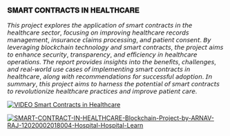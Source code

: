 <h3>𝐒𝐌𝐀𝐑𝐓 𝐂𝐎𝐍𝐓𝐑𝐀𝐂𝐓𝐒 𝐈𝐍 𝐇𝐄𝐀𝐋𝐓𝐇𝐂𝐀𝐑𝐄</h3>
<p>𝘛𝘩𝘪𝘴 𝘱𝘳𝘰𝘫𝘦𝘤𝘵 𝘦𝘹𝘱𝘭𝘰𝘳𝘦𝘴 𝘵𝘩𝘦 𝘢𝘱𝘱𝘭𝘪𝘤𝘢𝘵𝘪𝘰𝘯 𝘰𝘧 𝘴𝘮𝘢𝘳𝘵 𝘤𝘰𝘯𝘵𝘳𝘢𝘤𝘵𝘴 𝘪𝘯 𝘵𝘩𝘦 𝘩𝘦𝘢𝘭𝘵𝘩𝘤𝘢𝘳𝘦 𝘴𝘦𝘤𝘵𝘰𝘳, 𝘧𝘰𝘤𝘶𝘴𝘪𝘯𝘨 𝘰𝘯 𝘪𝘮𝘱𝘳𝘰𝘷𝘪𝘯𝘨 𝘩𝘦𝘢𝘭𝘵𝘩𝘤𝘢𝘳𝘦 𝘳𝘦𝘤𝘰𝘳𝘥𝘴 𝘮𝘢𝘯𝘢𝘨𝘦𝘮𝘦𝘯𝘵, 𝘪𝘯𝘴𝘶𝘳𝘢𝘯𝘤𝘦 𝘤𝘭𝘢𝘪𝘮𝘴 𝘱𝘳𝘰𝘤𝘦𝘴𝘴𝘪𝘯𝘨, 𝘢𝘯𝘥 𝘱𝘢𝘵𝘪𝘦𝘯𝘵 𝘤𝘰𝘯𝘴𝘦𝘯𝘵. 𝘉𝘺 𝘭𝘦𝘷𝘦𝘳𝘢𝘨𝘪𝘯𝘨 𝘣𝘭𝘰𝘤𝘬𝘤𝘩𝘢𝘪𝘯 𝘵𝘦𝘤𝘩𝘯𝘰𝘭𝘰𝘨𝘺 𝘢𝘯𝘥 𝘴𝘮𝘢𝘳𝘵 𝘤𝘰𝘯𝘵𝘳𝘢𝘤𝘵𝘴, 𝘵𝘩𝘦 𝘱𝘳𝘰𝘫𝘦𝘤𝘵 𝘢𝘪𝘮𝘴 𝘵𝘰 𝘦𝘯𝘩𝘢𝘯𝘤𝘦 𝘴𝘦𝘤𝘶𝘳𝘪𝘵𝘺, 𝘵𝘳𝘢𝘯𝘴𝘱𝘢𝘳𝘦𝘯𝘤𝘺, 𝘢𝘯𝘥 𝘦𝘧𝘧𝘪𝘤𝘪𝘦𝘯𝘤𝘺 𝘪𝘯 𝘩𝘦𝘢𝘭𝘵𝘩𝘤𝘢𝘳𝘦 𝘰𝘱𝘦𝘳𝘢𝘵𝘪𝘰𝘯𝘴. 𝘛𝘩𝘦 𝘳𝘦𝘱𝘰𝘳𝘵 𝘱𝘳𝘰𝘷𝘪𝘥𝘦𝘴 𝘪𝘯𝘴𝘪𝘨𝘩𝘵𝘴 𝘪𝘯𝘵𝘰 𝘵𝘩𝘦 𝘣𝘦𝘯𝘦𝘧𝘪𝘵𝘴, 𝘤𝘩𝘢𝘭𝘭𝘦𝘯𝘨𝘦𝘴, 𝘢𝘯𝘥 𝘳𝘦𝘢𝘭-𝘸𝘰𝘳𝘭𝘥 𝘶𝘴𝘦 𝘤𝘢𝘴𝘦𝘴 𝘰𝘧 𝘪𝘮𝘱𝘭𝘦𝘮𝘦𝘯𝘵𝘪𝘯𝘨 𝘴𝘮𝘢𝘳𝘵 𝘤𝘰𝘯𝘵𝘳𝘢𝘤𝘵𝘴 𝘪𝘯 𝘩𝘦𝘢𝘭𝘵𝘩𝘤𝘢𝘳𝘦, 𝘢𝘭𝘰𝘯𝘨 𝘸𝘪𝘵𝘩 𝘳𝘦𝘤𝘰𝘮𝘮𝘦𝘯𝘥𝘢𝘵𝘪𝘰𝘯𝘴 𝘧𝘰𝘳 𝘴𝘶𝘤𝘤𝘦𝘴𝘴𝘧𝘶𝘭 𝘢𝘥𝘰𝘱𝘵𝘪𝘰𝘯. 𝘐𝘯 𝘴𝘶𝘮𝘮𝘢𝘳𝘺, 𝘵𝘩𝘪𝘴 𝘱𝘳𝘰𝘫𝘦𝘤𝘵 𝘢𝘪𝘮𝘴 𝘵𝘰 𝘩𝘢𝘳𝘯𝘦𝘴𝘴 𝘵𝘩𝘦 𝘱𝘰𝘵𝘦𝘯𝘵𝘪𝘢𝘭 𝘰𝘧 𝘴𝘮𝘢𝘳𝘵 𝘤𝘰𝘯𝘵𝘳𝘢𝘤𝘵𝘴 𝘵𝘰 𝘳𝘦𝘷𝘰𝘭𝘶𝘵𝘪𝘰𝘯𝘪𝘻𝘦 𝘩𝘦𝘢𝘭𝘵𝘩𝘤𝘢𝘳𝘦 𝘱𝘳𝘢𝘤𝘵𝘪𝘤𝘦𝘴 𝘢𝘯𝘥 𝘪𝘮𝘱𝘳𝘰𝘷𝘦 𝘱𝘢𝘵𝘪𝘦𝘯𝘵 𝘤𝘢𝘳𝘦.</p>
<p><a href="https://gifyu.com/image/S6Ec7"><img src="https://s6.gifyu.com/images/S6Ec7.gif" alt="VIDEO Smart Contracts in Healthcare" border="0" /></a></p>
<p><a href="https://ibb.co/RTrBscS"><img src="https://i.ibb.co/gZqPfJ7/SMART-CONTRACT-IN-HEALTHCARE-Blockchain-Project-by-ARNAV-RAJ-12020002018004-Hospital-Hospital-Learn.png" alt="SMART-CONTRACT-IN-HEALTHCARE-Blockchain-Project-by-ARNAV-RAJ-12020002018004-Hospital-Hospital-Learn" border="0"></a></p>
